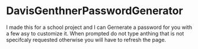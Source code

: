# DavisGenthnerPasswordGenerator
I made this for a school project and I can Gernerate a password for you with a few asy to customize it.
When prompted do not type anthing that is not specifcaly requested otherwise you will have to refresh the page.
